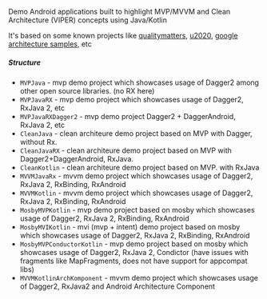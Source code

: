 Demo Android applications built to highlight MVP/MVVM and Clean Architecture (VIPER) concepts using Java/Kotlin

It's based on some known projects like [qualitymatters](https://github.com/artem-zinnatullin/qualitymatters), [u2020](https://github.com/JakeWharton/u2020),
[google architecture samples](https://github.com/googlesamples/android-architecture), etc

##### Structure
* `MVPJava` - mvp demo project which showcases usage of Dagger2 among other open source libraries. (no RX here)
* `MVPJavaRX`   - mvp demo project which showcases usage of Dagger2, RxJava 2, etc
* `MVPJavaRXDagger2`   - mvp demo project Dagger2 + DaggerAndroid, RxJava 2, etc
* `CleanJava` - clean architeure demo project based on MVP with Dagger, without Rx.
* `CleanJavaRX` - clean architeure demo project based on MVP with Dagger2+DaggerAndroid, RxJava.
* `CleanKotlin` - clean architeure demo project based on MVP. with RxJava
* `MVVMJavaRx` - mvvm demo project which showcases usage of Dagger2, RxJava 2, RxBinding, RxAndroid
* `MVVMKotlin` - mvvm demo project which showcases usage of Dagger2, RxJava 2, RxBinding, RxAndroid
* `MosbyMVPKotlin` - mvp demo project based on mosby which showcases usage of Dagger2, RxJava 2, RxBinding, RxAndroid
* `MosbyMVIKotlin` - mvi (mvp + intent) demo project based on mosby which showcases usage of Dagger2, RxJava 2, RxBinding, RxAndroid
* `MosbyMVPConductorKotlin` - mvp demo project based on mosby which showcases usage of Dagger2, RxJava 2, Condictor (have issues with fragments like MapFragments, does not have support for appcompat libs)
* `MVVMKotlinArchKomponent` - mvvm demo project which showcases usage of Dagger2, RxJava2 and Android Architecture Component

